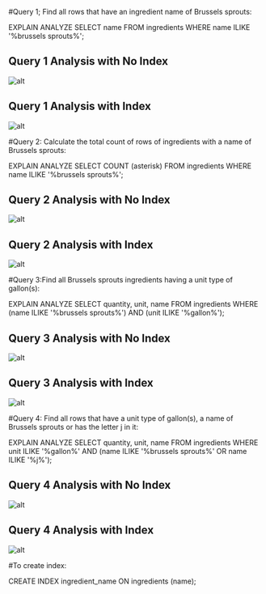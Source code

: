 #Query 1; Find all rows that have an ingredient name of Brussels sprouts:

EXPLAIN ANALYZE SELECT name FROM ingredients WHERE name ILIKE '%brussels sprouts%';

  ## Query 1 Analysis with No Index
  ![alt](https://www.dropbox.com/s/p39xalzpzmihqug/Query1-NoIndex.png?dl=0)

  ## Query 1 Analysis with Index
  ![alt](https://www.dropbox.com/s/fz8vdalryqtdzal/Query1-Index.png?dl=0)


#Query 2: Calculate the total count of rows of ingredients with a name of Brussels sprouts:

EXPLAIN ANALYZE SELECT COUNT (asterisk) FROM ingredients WHERE name ILIKE '%brussels sprouts%';

  ## Query 2 Analysis with No Index
  ![alt](https://www.dropbox.com/s/cr3an3arro3yzhl/Query2-NoIndex.png?dl=0)

  ## Query 2 Analysis with Index
  ![alt](https://www.dropbox.com/s/fdufhqbbkhy1t8c/Query2-Index.png?dl=0)

#Query 3:Find all Brussels sprouts ingredients having a unit type of gallon(s):

EXPLAIN ANALYZE SELECT quantity, unit, name FROM ingredients WHERE (name ILIKE '%brussels sprouts%') AND (unit ILIKE '%gallon%');

  ## Query 3 Analysis with No Index
  ![alt](https://www.dropbox.com/s/n60kqim6ja9l2xa/Query3-NoIndex.png?dl=0)

  ## Query 3 Analysis with Index
  ![alt](https://www.dropbox.com/s/yudbnyr8pyh9dud/Query3-Index.png?dl=0)

#Query 4: Find all rows that have a unit type of gallon(s), a name of Brussels sprouts or has the letter j in it:

EXPLAIN ANALYZE SELECT quantity, unit, name FROM ingredients WHERE unit ILIKE '%gallon%' AND (name ILIKE '%brussels sprouts%' OR name ILIKE '%j%');

  ## Query 4 Analysis with No Index
  ![alt](https://www.dropbox.com/s/oaaz9a7drwm9cjc/Query4-NoIndex.png?dl=0)

  ## Query 4 Analysis with Index
  ![alt](https://www.dropbox.com/s/3xa026ytec9oap3/Query4-Index.png?dl=0)

#To create index:

CREATE INDEX ingredient_name ON ingredients (name);
